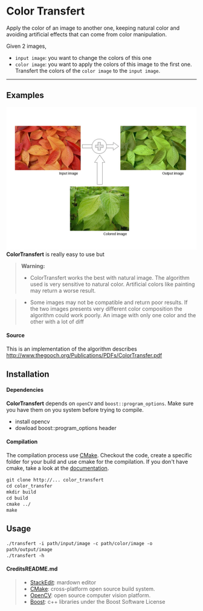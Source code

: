 Color Transfert
=====================


Apply the color of an image to another one, keeping natural color and avoiding artificial effects that can come from color manipulation.

Given 2 images,
- `input image`: you want to change the colors of this one
- `color image`: you want to apply the colors of this image to the first one.
Transfert the colors of the `color image` to the `input image`.

----------


Examples
---------

![Image](
https://raw.githubusercontent.com/moutard/color-transfert/master/results/color_transfert.jpg)
**ColorTransfert** is really easy to use but

> **Warning:**
>
> - ColorTransfert works the best with natural image. The algorithm used is very sensitive to natural color. Artificial colors like painting may return a worse result.

> - Some images may not be compatible and return poor results. If the two images presents very different color composition the algorithm could work poorly. An image with only one color and the other with a lot of diff


#### <i class="icon-file"></i> Source
This is an implementation of the algorithm describes http://www.thegooch.org/Publications/PDFs/ColorTransfer.pdf

Installation
---------

#### Dependencies
**ColorTransfert** depends on  `openCV` and `boost::program_options`. Make sure you have them on you system before trying to compile.

- install opencv
- dowload boost::program_options header

#### Compilation
The compilation process use [CMake](http://www.cmake.org/). Checkout the code, create a specific folder for your build and use cmake for the compilation. If you don't have cmake, take a look at the [documentation](http:.//opencv.org/quickstart.html).

```
git clone http://... color_transfert
cd color_transfer
mkdir build
cd build
cmake ../
make
```

Usage
---------
```
./transfert -i path/input/image -c path/color/image -o path/output/image
./transfert -h
```


#### <i class="icon-file"></i> CreditsREADME.md
> - [StackEdit](https://stackedit.io/): mardown editor
> - [CMake](http://www.cmake.org/): cross-platform open source build system.
> - [OpenCV](http://www.opencv.org/): open source computer vision platform.
> - [Boost](http://www.boost.org/): c++ libraries under the Boost Software License
